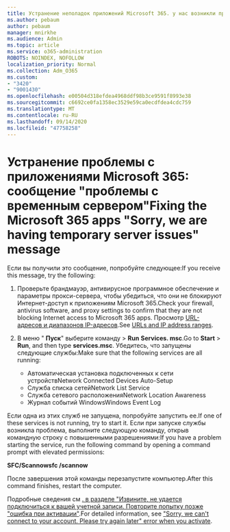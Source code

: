 ```yaml
---
title: Устранение неполадок приложений Microsoft 365. у нас возникли проблемы с временным сервером
ms.author: pebaum
author: pebaum
manager: mnirkhe
ms.audience: Admin
ms.topic: article
ms.service: o365-administration
ROBOTS: NOINDEX, NOFOLLOW
localization_priority: Normal
ms.collection: Adm_O365
ms.custom:
- "3420"
- "9001430"
ms.openlocfilehash: e00504d318efdea4968ddf98b3ce9591f8993e38
ms.sourcegitcommit: c6692ce0fa1358ec3529e59ca0ecdfdea4cdc759
ms.translationtype: MT
ms.contentlocale: ru-RU
ms.lasthandoff: 09/14/2020
ms.locfileid: "47758258"
---
```

# <a name="fixing-the-microsoft-365-apps-sorry-we-are-having-temporary-server-issues-message"></a><span data-ttu-id="6bb5f-102">Устранение проблемы с приложениями Microsoft 365: сообщение "проблемы с временным сервером"</span><span class="sxs-lookup"><span data-stu-id="6bb5f-102">Fixing the Microsoft 365 apps "Sorry, we are having temporary server issues" message</span></span>

<span data-ttu-id="6bb5f-103">Если вы получили это сообщение, попробуйте следующее:</span><span class="sxs-lookup"><span data-stu-id="6bb5f-103">If you receive this message, try the following:</span></span>

1. <span data-ttu-id="6bb5f-104">Проверьте брандмауэр, антивирусное программное обеспечение и параметры прокси-сервера, чтобы убедиться, что они не блокируют Интернет-доступ к приложениям Microsoft 365.</span><span class="sxs-lookup"><span data-stu-id="6bb5f-104">Check your firewall, antivirus software, and proxy settings to confirm that they are not blocking Internet access to Microsoft 365 apps.</span></span> <span data-ttu-id="6bb5f-105">Просмотр [URL-адресов и диапазонов IP-адресов](https://docs.microsoft.com/office365/enterprise/urls-and-ip-address-ranges).</span><span class="sxs-lookup"><span data-stu-id="6bb5f-105">See [URLs and IP address ranges](https://docs.microsoft.com/office365/enterprise/urls-and-ip-address-ranges).</span></span>

2. <span data-ttu-id="6bb5f-106">В меню " **Пуск**" выберите команду  >  **Run** **Services. msc**.</span><span class="sxs-lookup"><span data-stu-id="6bb5f-106">Go to **Start** > **Run**, and then type **services.msc**.</span></span> <span data-ttu-id="6bb5f-107">Убедитесь, что запущены следующие службы:</span><span class="sxs-lookup"><span data-stu-id="6bb5f-107">Make sure that the following services are all running:</span></span>
    - <span data-ttu-id="6bb5f-108">Автоматическая установка подключенных к сети устройств</span><span class="sxs-lookup"><span data-stu-id="6bb5f-108">Network Connected Devices Auto-Setup</span></span>
    - <span data-ttu-id="6bb5f-109">Служба списка сетей</span><span class="sxs-lookup"><span data-stu-id="6bb5f-109">Network List Service</span></span>
    - <span data-ttu-id="6bb5f-110">Служба сетевого расположения</span><span class="sxs-lookup"><span data-stu-id="6bb5f-110">Network Location Awareness</span></span>
    - <span data-ttu-id="6bb5f-111">Журнал событий Windows</span><span class="sxs-lookup"><span data-stu-id="6bb5f-111">Windows Event Log</span></span>

<span data-ttu-id="6bb5f-112">Если одна из этих служб не запущена, попробуйте запустить ее.</span><span class="sxs-lookup"><span data-stu-id="6bb5f-112">If one of these services is not running, try to start it.</span></span> <span data-ttu-id="6bb5f-113">Если при запуске службы возникла проблема, выполните следующую команду, открыв командную строку с повышенными разрешениями:</span><span class="sxs-lookup"><span data-stu-id="6bb5f-113">If you have a problem starting the service, run the following command by opening a command prompt with elevated permissions:</span></span>

<span data-ttu-id="6bb5f-114">**SFC/Scannow**</span><span class="sxs-lookup"><span data-stu-id="6bb5f-114">**sfc /scannow**</span></span>

<span data-ttu-id="6bb5f-115">После завершения этой команды перезапустите компьютер.</span><span class="sxs-lookup"><span data-stu-id="6bb5f-115">After this command finishes, restart the computer.</span></span>

<span data-ttu-id="6bb5f-116">Подробные сведения см [. в разделе "Извините, не удается подключиться к вашей учетной записи. Повторите попытку позже "ошибка при активации"](https://docs.microsoft.com/office/troubleshoot/activation-installation/issue-when-activate-office-from-office-365).</span><span class="sxs-lookup"><span data-stu-id="6bb5f-116">For detailed information, see ["Sorry, we can't connect to your account. Please try again later" error when you activate](https://docs.microsoft.com/office/troubleshoot/activation-installation/issue-when-activate-office-from-office-365).</span></span>